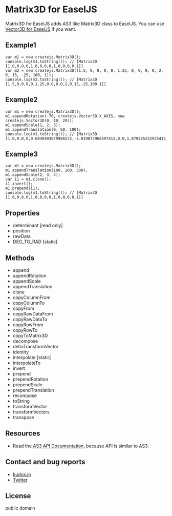 # Matrix3D for EaselJS

Matrix3D for EaselJS adds AS3 like Matrix3D class to EaselJS.
You can use [Vector3D for EaselJS](https://github.com/u-kudox/Vector3D_for_EaselJS) if you want.

## Example1
	var m1 = new createjs.Matrix3D();
	console.log(m1.toString()); // [Matrix3D [1,0,0,0,0,1,0,0,0,0,1,0,0,0,0,1]]
	var m2 = new createjs.Matrix3D([1.5, 0, 0, 0, 0, 1.25, 0, 0, 0, 0, 2, 0, 15, -25, 100, 1]);
	console.log(m2.toString()); // [Matrix3D [1.5,0,0,0,0,1.25,0,0,0,0,2,0,15,-25,100,1]]

## Example2
	var m1 = new createjs.Matrix3D();
	m1.appendRotation(-70, createjs.Vector3D.X_AXIS, new createjs.Vector3D(0, 10, 20));
	m1.appendScale(1, 2, 3);
	m1.appendTranslation(0, 50, 100);
	console.log(m1.toString()); // [Matrix3D [1,0,0,0,0,0.6840403079986572,-2.819077968597412,0,0,1.879385232925415,1.0260604619979858,0,0,25.57189178466797,167.66957092285156,1]]

## Example3
	var m1 = new createjs.Matrix3D();
	m1.appendTranslation(100, 200, 300);
	m1.appendScale(2, 3, 4);
	var i1 = m1.clone();
	i1.invert();
	m1.prepend(i1);
	console.log(m1.toString()); // [Matrix3D [1,0,0,0,0,1,0,0,0,0,1,0,0,0,0,1]]

## Properties
* determinant [read only]
* position
* rawData
* DEG_TO_RAD [static]

## Methods
* append
* appendRotation
* appendScale
* appendTranslation
* clone
* copyColumnFrom
* copyColumnTo
* copyFrom
* copyRawDataFrom
* copyRawDataTo
* copyRowFrom
* copyRowTo
* copyToMatrix3D
* decompose
* deltaTransformVector
* identity
* interpolate [static]
* interpolateTo
* invert
* prepend
* prependRotation
* prependScale
* prependTranslation
* recompose
* toString
* transformVector
* transformVectors
* transpose

## Resources
* Read the [AS3 API Documentation](http://help.adobe.com/en_US/FlashPlatform/reference/actionscript/3/flash/geom/Matrix3D.html), because API is similar to AS3.

## Contact and bug reports
* [kudox.jp](http://kudox.jp/contact)
* [Twitter](http://twitter.com/u_kudox)

## License
public domain